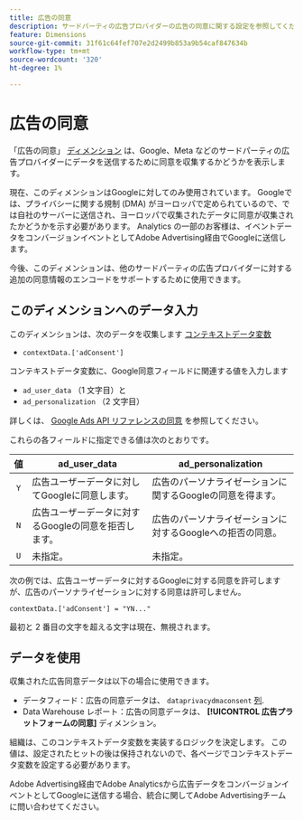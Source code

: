 ```yaml
---
title: 広告の同意
description: サードパーティの広告プロバイダーの広告の同意に関する設定を参照してください。
feature: Dimensions
source-git-commit: 31f61c64fef707e2d2499b853a9b54caf847634b
workflow-type: tm+mt
source-wordcount: '320'
ht-degree: 1%

---
```


# 広告の同意

「広告の同意」 [ディメンション](overview.md) は、Google、Meta などのサードパーティの広告プロバイダーにデータを送信するために同意を収集するかどうかを表示します。

現在、このディメンションはGoogleに対してのみ使用されています。 Googleでは、プライバシーに関する規制 (DMA) がヨーロッパで定められているので、では自社のサーバーに送信され、ヨーロッパで収集されたデータに同意が収集されたかどうかを示す必要があります。 Analytics の一部のお客様は、イベントデータをコンバージョンイベントとしてAdobe Advertising経由でGoogleに送信します。

今後、このディメンションは、他のサードパーティの広告プロバイダーに対する追加の同意情報のエンコードをサポートするために使用できます。


## このディメンションへのデータ入力

このディメンションは、次のデータを収集します [コンテキストデータ変数](/help/implement/vars/page-vars/contextdata.md)

* `contextData.['adConsent']`

コンテキストデータ変数に、Google同意フィールドに関連する値を入力します

* `ad_user_data` （1 文字目）と
* `ad_personalization` （2 文字目）

詳しくは、 [Google Ads API リファレンスの同意](https://developers.google.com/google-ads/api/reference/rpc/v15/Consent) を参照してください。

これらの各フィールドに指定できる値は次のとおりです。

| 値 | ad_user_data | ad_personalization |
|:-:|---|---|
| `Y` | 広告ユーザーデータに対してGoogleに同意します。 | 広告のパーソナライゼーションに関するGoogleの同意を得ます。 |
| `N` | 広告ユーザーデータに対するGoogleの同意を拒否します。 | 広告のパーソナライゼーションに対するGoogleへの拒否の同意。 |
| `U` | 未指定。 | 未指定。 |

次の例では、広告ユーザーデータに対するGoogleに対する同意を許可しますが、広告のパーソナライゼーションに対する同意は許可しません。

```
contextData.['adConsent'] = "YN..."
```

最初と 2 番目の文字を超える文字は現在、無視されます。

## データを使用

収集された広告同意データは以下の場合に使用できます。

* データフィード：広告の同意データは、 `dataprivacydmaconsent` [列](/help/export/analytics-data-feed/c-df-contents/datafeeds-reference.md).
* Data Warehouse レポート：広告の同意データは、 **[!UICONTROL 広告プラットフォームの同意]** ディメンション。


組織は、このコンテキストデータ変数を実装するロジックを決定します。 この値は、設定されたヒットの後は保持されないので、各ページでコンテキストデータ変数を設定する必要があります。

Adobe Advertising経由でAdobe Analyticsから広告データをコンバージョンイベントとしてGoogleに送信する場合、統合に関してAdobe Advertisingチームに問い合わせてください。
